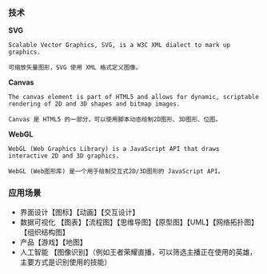 

### 技术

**SVG**

    Scalable Vector Graphics, SVG, is a W3C XML dialect to mark up graphics. 

    可缩放矢量图形，SVG 使用 XML 格式定义图像。

**Canvas**

    The canvas element is part of HTML5 and allows for dynamic, scriptable rendering of 2D and 3D shapes and bitmap images.
    
    Canvas 是 HTML5 的一部分，可以使用脚本动态绘制2D图形、3D图形、位图。

**WebGL**

    WebGL (Web Graphics Library) is a JavaScript API that draws interactive 2D and 3D graphics.

    WebGL (Web图形库) 是一个用于绘制交互式2D/3D图形的 JavaScript API。


### 应用场景

* 界面设计【图标】【动画】【交互设计】
* 数据可视化 【图表】【流程图】【思维导图】【原型图】【UML】【网络拓扑图】【组织结构图】
* 产品【游戏】【地图】
* 人工智能 【图像识别】（例如王者荣耀直播，可以筛选主播正在使用的英雄，主要方式是识别使用的技能）

